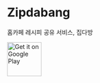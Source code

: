 # Zipdabang
홈카페 레시피 공유 서비스, 집다방

[<img src="https://play.google.com/intl/en_us/badges/images/generic/en-play-badge.png"
     alt="Get it on Google Play"
     height="80">](https://play.google.com/store/apps/details?id=com.UMC.umc_zipdabang)


